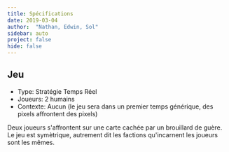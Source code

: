 ```yaml
---
title: Spécifications
date: 2019-03-04
author:  "Nathan, Edwin, Sol"
sidebar: auto
project: false
hide: false
---
```


## Jeu

* Type: Stratégie Temps Réel
* Joueurs: 2 humains
* Contexte: Aucun (le jeu sera dans un premier temps générique, des pixels affrontent des pixels)

Deux joueurs s'affrontent sur une carte cachée par un brouillard de guère. Le jeu est symètrique, autrement dit les factions qu'incarnent les joueurs sont les mêmes.



